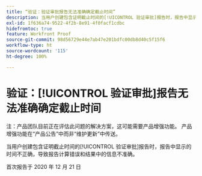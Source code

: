 ```yaml
---
title: “验证：验证审批报告无法准确确定截止时间”
description: 当用户创建包含证明截止时间的[!UICONTROL 验证审批]报告时，报告中显示的时间不正确，导致报告计算错误和结果中的信息不准确。
exl-id: 1f636a74-9522-4f2b-8e91-4f0facf1cdbc
hidefromtoc: true
feature: Workfront Proof
source-git-commit: 98d56729e44e7ab47e201bdfc00db8d40c5f15f6
workflow-type: ht
source-wordcount: '115'
ht-degree: 100%

---
```


# 验证：[!UICONTROL 验证审批]报告无法准确确定截止时间

<!--Converted to story-->

注：产品团队目前正在评估此问题的解决方案，这可能需要产品增强功能。 产品增强功能在“产品公告”中而非“维护更新”中传送。

当用户创建包含证明截止时间的[!UICONTROL 验证审批]报告时，报告中显示的时间不正确，导致报告计算错误和结果中的信息不准确。

首次报告于 2020 年 12 月 21 日
